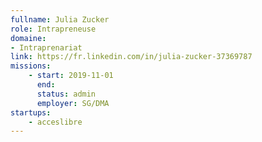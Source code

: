 ```yaml
---
fullname: Julia Zucker
role: Intrapreneuse
domaine:
- Intraprenariat
link: https://fr.linkedin.com/in/julia-zucker-37369787
missions:
    - start: 2019-11-01
      end:
      status: admin
      employer: SG/DMA
startups:
    - acceslibre
---
```

